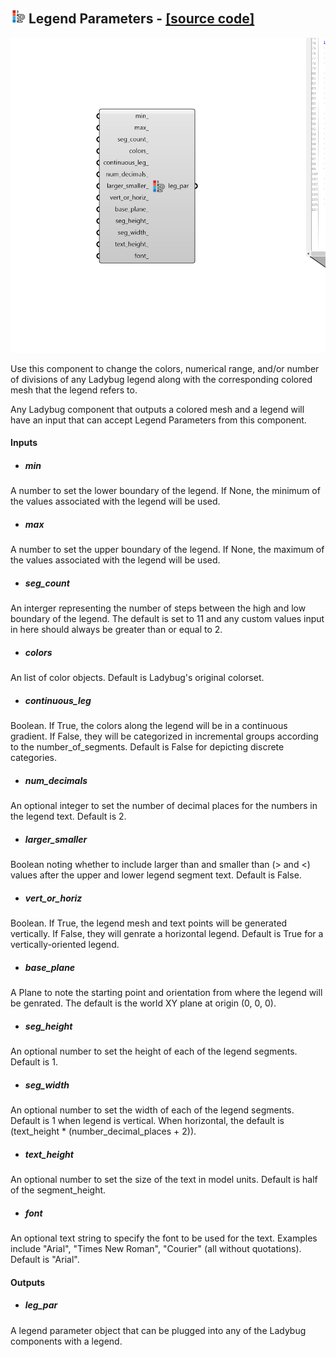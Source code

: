 ## ![](../../images/icons/Legend_Parameters.png) Legend Parameters - [[source code]](https://github.com/ladybug-tools/ladybug-grasshopper/blob/master/ladybug_grasshopper/src//LB%20Legend%20Parameters.py)

![](../../images/components/Legend_Parameters.png)

Use this component to change the colors, numerical range, and/or number of divisions
 of any Ladybug legend along with the corresponding colored mesh that the legend refers to.
 

Any Ladybug component that outputs a colored mesh and a legend will have an input
 that can accept Legend Parameters from this component.
 



#### Inputs
* ##### min 
A number to set the lower boundary of the legend. If None, the
 minimum of the values associated with the legend will be used. 
* ##### max 
A number to set the upper boundary of the legend. If None, the
 maximum of the values associated with the legend will be used. 
* ##### seg_count 
An interger representing the number of steps between
 the high and low boundary of the legend. The default is set to 11
 and any custom values input in here should always be greater than or
 equal to 2. 
* ##### colors 
An list of color objects. Default is Ladybug's original colorset. 
* ##### continuous_leg 
Boolean. If True, the colors along the legend will be in
 a continuous gradient. If False, they will be categorized in
 incremental groups according to the number_of_segments.
 Default is False for depicting discrete categories. 
* ##### num_decimals 
An optional integer to set the number of decimal
 places for the numbers in the legend text. Default is 2. 
* ##### larger_smaller 
Boolean noting whether to include larger than and
 smaller than (> and <) values after the upper and lower legend segment
 text. Default is False. 
* ##### vert_or_horiz 
Boolean. If True, the legend mesh and text points
 will be generated vertically.  If False, they will genrate a
 horizontal legend. Default is True for a vertically-oriented legend. 
* ##### base_plane 
A Plane to note the starting point and orientation from
 where the legend will be genrated. The default is the world XY plane
 at origin (0, 0, 0). 
* ##### seg_height 
An optional number to set the height of each of the legend
 segments. Default is 1. 
* ##### seg_width 
An optional number to set the width of each of the legend
 segments. Default is 1 when legend is vertical. When horizontal, the
 default is (text_height * (number_decimal_places + 2)). 
* ##### text_height 
An optional number to set the size of the text in model units.
 Default is half of the segment_height. 
* ##### font 
An optional text string to specify the font to be used for the text.
 Examples include "Arial", "Times New Roman", "Courier" (all without
 quotations). Default is "Arial". 

#### Outputs
* ##### leg_par
A legend parameter object that can be plugged into any of the
 Ladybug components with a legend.